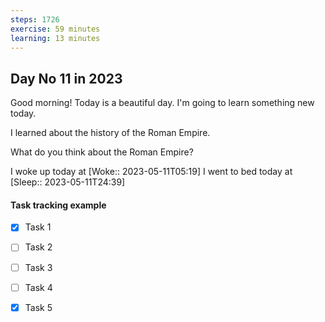 ```yaml
---
steps: 1726
exercise: 59 minutes
learning: 13 minutes
---
```

## Day No 11 in 2023
Good morning! Today is a beautiful day.
I'm going to learn something new today.

I learned about the history of the Roman Empire.

What do you think about the Roman Empire?

I woke up today at [Woke:: 2023-05-11T05:19]
I went to bed today at [Sleep:: 2023-05-11T24:39]

#### Task tracking example
- [x] Task 1
- [ ] Task 2
- [ ] Task 3
- [ ] Task 4
- [x] Task 5

